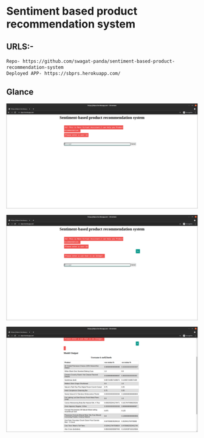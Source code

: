 # Sentiment based product recommendation system

## URLS:-

```bazaar
Repo- https://github.com/swagat-panda/sentiment-based-product-recommendation-system
Deployed APP- https://sbprs.herokuapp.com/
```

## Glance

![img.png](img.png)

![img_1.png](img_1.png)

![img_2.png](img_2.png)